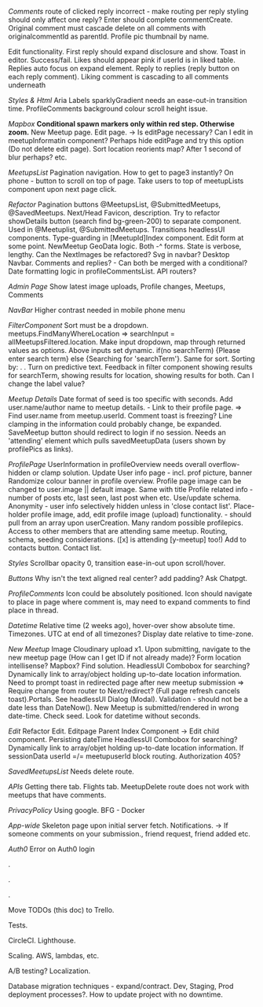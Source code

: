 _Comments_
route of clicked reply incorrect - make routing per reply
styling should only affect one reply?
Enter should complete commentCreate.
Original comment must cascade delete on all comments with originalcommentId as parentId.
Profile pic thumbnail by name.

Edit functionality.
First reply should expand disclosure and show.
Toast in editor. Success/fail.
Likes should appear pink if userId is in liked table.
Replies auto focus on expand element.
Reply to replies (reply button on each reply comment).
Liking comment is cascading to all comments underneath

_Styles & Html_
Aria Labels
sparklyGradient needs an ease-out-in transition time.
ProfileComments background colour scroll height issue.

_Mapbox_
**Conditional spawn markers only within red step. Otherwise zoom.**
New Meetup page.
Edit page. -> Is editPage necessary? Can I edit in meetupInformatin component? Perhaps hide editPage and try this option (Do not delete edit page).
Sort location reorients map? After 1 second of blur perhaps? etc.

_MeetupsList_
Pagination navigation. How to get to page3 instantly?
On phone - button to scroll on top of page.
Take users to top of meetupLists component upon next page click.

_Refactor_
Pagination buttons @MeetupsList, @SubmittedMeetups, @SavedMeetups.
Next/Head Favicon, description.
Try to refactor showDetails button (search find bg-green-200) to separate component. Used in @Meetuplist, @SubmittedMeetups.
Transitions headlessUI components.
Type-guarding in [MeetupId]Index component.
Edit form at some point.
NewMeetup GeoData logic.
Both -^ forms. State is verbose, lengthy.
Can the NextImages be refactored?
Svg in navbar?
Desktop Navbar.
Comments and replies? - Can both be merged with a conditional?
Date formatting logic in profileCommentsList.
API routers?

_Admin Page_
Show latest image uploads,
Profile changes,
Meetups,
Comments

_NavBar_
Higher contrast needed in mobile phone menu

_FilterComponent_
Sort must be a dropdown. meetups.FindManyWhereLocation => searchInput = allMeetupsFiltered.location. Make input dropdown, map through returned values as options.
Above inputs set dynamic. if(no searchTerm) {Please enter search term} else {Searching for 'searchTerm'}. Same for sort. Sorting by: . .
Turn on predictive text.
Feedback in filter component showing results for searchTerm, showing results for location, showing results for both. Can I change the label value?

_Meetup Details_
Date format of seed is too specific with seconds.
Add user.name/author name to meetup details. - Link to their profile page. => Find user.name from meetup.userId.
Comment toast is freezing?
Line clamping in the information could probably change, be expanded.
SaveMeetup button should redirect to login if no session.
Needs an 'attending' element which pulls savedMeetupData (users shown by profilePics as links).

_ProfilePage_
UserInformation in profileOverview needs overall overflow-hidden or clamp solution.
Update User info page - incl. prof picture, banner
Randomize colour banner in profile overview.
Profile page image can be changed to user.image || default image. Same with title
Profile related info - number of posts etc, last seen, last post when etc. Use/update schema.
Anonymity - user info selectively hidden unless in 'close contact list'.
Place-holder profile image, add, edit profile image (upload) functionality. - should pull from an array upon userCreation. Many random possible profilepics.
Access to other members that are attending same meetup. Routing, schema, seeding considerations. ([x] is attending [y-meetup] too!)
Add to contacts button.
Contact list.

_Styles_
Scrollbar opacity 0, transition ease-in-out upon scroll/hover.

_Buttons_
Why isn't the text aligned real center? add padding? Ask Chatpgt.

_ProfileComments_
Icon could be absolutely positioned.
Icon should navigate to place in page where comment is, may need to expand comments to find place in thread.

_Datetime_
Relative time (2 weeks ago), hover-over show absolute time.
Timezones. UTC at end of all timezones? Display date relative to time-zone.

_New Meetup_
Image Cloudinary upload x1.
Upon submitting, navigate to the new meetup page (How can I get ID if not already made)?
Form location intellisense? Mapbox? Find solution. HeadlessUI Combobox for searching? Dynamically link to array/object holding up-to-date location information.
Need to prompt toast in redirected page after new meetup submission => Require change from router to Next/redirect? (Full page refresh cancels toast).Portals. See headlessUI Dialog (Modal).
Validation - should not be a date less than DateNow().
New Meetup is submitted/rendered in wrong date-time. Check seed. Look for datetime without seconds.

_Edit_
Refactor Edit. Editpage Parent Index Component -> Edit child component.
Persisting dateTime
HeadlessUI Combobox for searching? Dynamically link to array/objet holding up-to-date location information.
If sessionData userId =/= meetupuserId block routing. Authorization 405?

_SavedMeetupsList_
Needs delete route.

_APIs_
Getting there tab.
Flights tab.
MeetupDelete route does not work with meetups that have comments.

_PrivacyPolicy_
Using google.
BFG - Docker

_App-wide_
Skeleton page upon initial server fetch.
Notifications. -> If someone comments on your submission., friend request, friend added etc.

_Auth0_
Error on Auth0 login

.

.

.

Move TODOs (this doc) to Trello.

Tests.

CircleCI.
Lighthouse.

Scaling.
AWS, lambdas, etc.

A/B testing?
Localization.

Database migration techniques - expand/contract.
Dev, Staging, Prod deployment processes?.
How to update project with no downtime.
